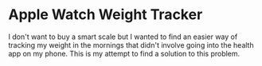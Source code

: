 # Apple Watch Weight Tracker
I don't want to buy a smart scale but I wanted to find an easier way of tracking my weight in the mornings that didn't involve going into the health app on my phone. This is my attempt to find a solution to this problem.
